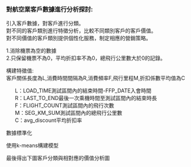 <h3>對航空業客戶數據進行分析探討:<br></h3>

引入客戶數據，對客戶進行分類。<br>
對不同的客戶類別進行特徵分析，比較不同類別客戶的客戶價值。<br>
對不同價值的客戶類別提供個性化服務，制定相應的營銷策略。<br>

1.消除機票為空的數據<br>
2.只保留機票不為0，平均折扣率不為0，總飛行公里數大於0的記錄。<br>

構建特徵值:<br>
客戶關係長度為L,消費時間間隔為R,消費頻率F,飛行里程M,折扣係數平均值為C<br>

<ol>L：LOAD_TIME測試區間內的結束時間-FFP_DATE入會時間<br>
R：LAST_TO_END最後一次乘機時間至測試區間內的結束時長<br>
F：FLIGHT_COUNT測試區間內的飛行次數<br>
M：SEG_KM_SUM測試區間內的總飛行公里數<br>
C：avg_discount平均折扣率<br></ol>

數據標準化<br>

使用k-means構建模型<br>

最後得出下圖客戶分類與相對應的價值分析圖<br>
<img src="">
<img src="">
<img src="">
<img src="">
